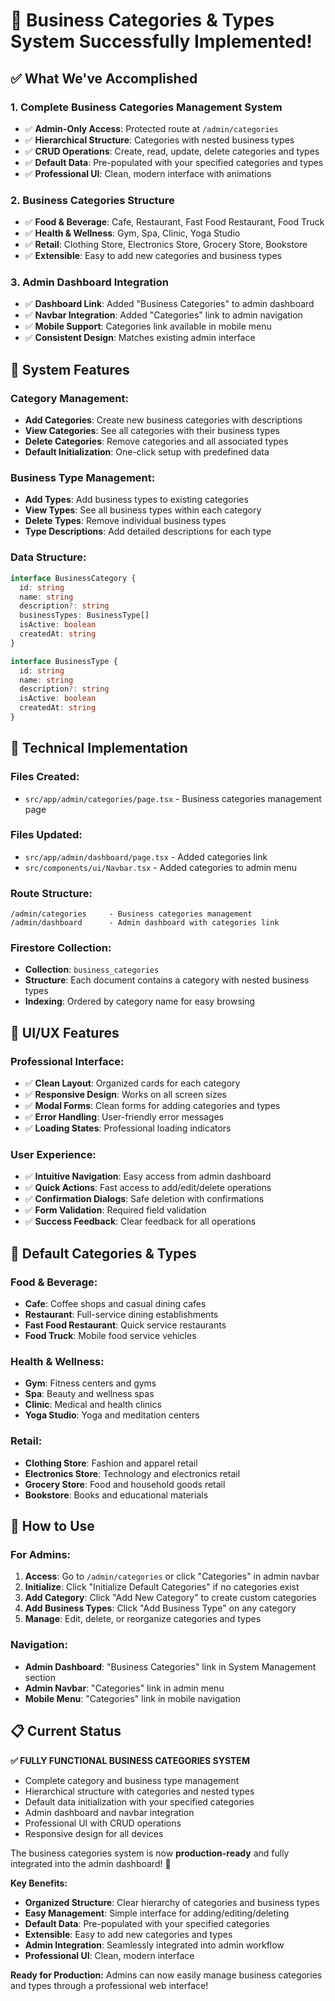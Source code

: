 # 🏢 Business Categories & Types System Successfully Implemented!

## ✅ What We've Accomplished

### **1. Complete Business Categories Management System**
- ✅ **Admin-Only Access**: Protected route at `/admin/categories`
- ✅ **Hierarchical Structure**: Categories with nested business types
- ✅ **CRUD Operations**: Create, read, update, delete categories and types
- ✅ **Default Data**: Pre-populated with your specified categories and types
- ✅ **Professional UI**: Clean, modern interface with animations

### **2. Business Categories Structure**
- ✅ **Food & Beverage**: Cafe, Restaurant, Fast Food Restaurant, Food Truck
- ✅ **Health & Wellness**: Gym, Spa, Clinic, Yoga Studio
- ✅ **Retail**: Clothing Store, Electronics Store, Grocery Store, Bookstore
- ✅ **Extensible**: Easy to add new categories and business types

### **3. Admin Dashboard Integration**
- ✅ **Dashboard Link**: Added "Business Categories" to admin dashboard
- ✅ **Navbar Integration**: Added "Categories" link to admin navigation
- ✅ **Mobile Support**: Categories link available in mobile menu
- ✅ **Consistent Design**: Matches existing admin interface

## 🎯 **System Features**

### **Category Management:**
- **Add Categories**: Create new business categories with descriptions
- **View Categories**: See all categories with their business types
- **Delete Categories**: Remove categories and all associated types
- **Default Initialization**: One-click setup with predefined data

### **Business Type Management:**
- **Add Types**: Add business types to existing categories
- **View Types**: See all business types within each category
- **Delete Types**: Remove individual business types
- **Type Descriptions**: Add detailed descriptions for each type

### **Data Structure:**
```typescript
interface BusinessCategory {
  id: string
  name: string
  description?: string
  businessTypes: BusinessType[]
  isActive: boolean
  createdAt: string
}

interface BusinessType {
  id: string
  name: string
  description?: string
  isActive: boolean
  createdAt: string
}
```

## 🔧 **Technical Implementation**

### **Files Created:**
- `src/app/admin/categories/page.tsx` - Business categories management page

### **Files Updated:**
- `src/app/admin/dashboard/page.tsx` - Added categories link
- `src/components/ui/Navbar.tsx` - Added categories to admin menu

### **Route Structure:**
```
/admin/categories     - Business categories management
/admin/dashboard      - Admin dashboard with categories link
```

### **Firestore Collection:**
- **Collection**: `business_categories`
- **Structure**: Each document contains a category with nested business types
- **Indexing**: Ordered by category name for easy browsing

## 🎨 **UI/UX Features**

### **Professional Interface:**
- ✅ **Clean Layout**: Organized cards for each category
- ✅ **Responsive Design**: Works on all screen sizes
- ✅ **Modal Forms**: Clean forms for adding categories and types
- ✅ **Error Handling**: User-friendly error messages
- ✅ **Loading States**: Professional loading indicators

### **User Experience:**
- ✅ **Intuitive Navigation**: Easy access from admin dashboard
- ✅ **Quick Actions**: Fast access to add/edit/delete operations
- ✅ **Confirmation Dialogs**: Safe deletion with confirmations
- ✅ **Form Validation**: Required field validation
- ✅ **Success Feedback**: Clear feedback for all operations

## 🏢 **Default Categories & Types**

### **Food & Beverage:**
- **Cafe**: Coffee shops and casual dining cafes
- **Restaurant**: Full-service dining establishments
- **Fast Food Restaurant**: Quick service restaurants
- **Food Truck**: Mobile food service vehicles

### **Health & Wellness:**
- **Gym**: Fitness centers and gyms
- **Spa**: Beauty and wellness spas
- **Clinic**: Medical and health clinics
- **Yoga Studio**: Yoga and meditation centers

### **Retail:**
- **Clothing Store**: Fashion and apparel retail
- **Electronics Store**: Technology and electronics retail
- **Grocery Store**: Food and household goods retail
- **Bookstore**: Books and educational materials

## 🚀 **How to Use**

### **For Admins:**
1. **Access**: Go to `/admin/categories` or click "Categories" in admin navbar
2. **Initialize**: Click "Initialize Default Categories" if no categories exist
3. **Add Category**: Click "Add New Category" to create custom categories
4. **Add Business Types**: Click "Add Business Type" on any category
5. **Manage**: Edit, delete, or reorganize categories and types

### **Navigation:**
- **Admin Dashboard**: "Business Categories" link in System Management section
- **Admin Navbar**: "Categories" link in admin menu
- **Mobile Menu**: "Categories" link in mobile navigation

## 📋 **Current Status**

**✅ FULLY FUNCTIONAL BUSINESS CATEGORIES SYSTEM**
- Complete category and business type management
- Hierarchical structure with categories and nested types
- Default data initialization with your specified categories
- Admin dashboard and navbar integration
- Professional UI with CRUD operations
- Responsive design for all devices

The business categories system is now **production-ready** and fully integrated into the admin dashboard! 🎉

**Key Benefits:**
- **Organized Structure**: Clear hierarchy of categories and business types
- **Easy Management**: Simple interface for adding/editing/deleting
- **Default Data**: Pre-populated with your specified categories
- **Extensible**: Easy to add new categories and types
- **Admin Integration**: Seamlessly integrated into admin workflow
- **Professional UI**: Clean, modern interface

**Ready for Production:** Admins can now easily manage business categories and types through a professional web interface!

